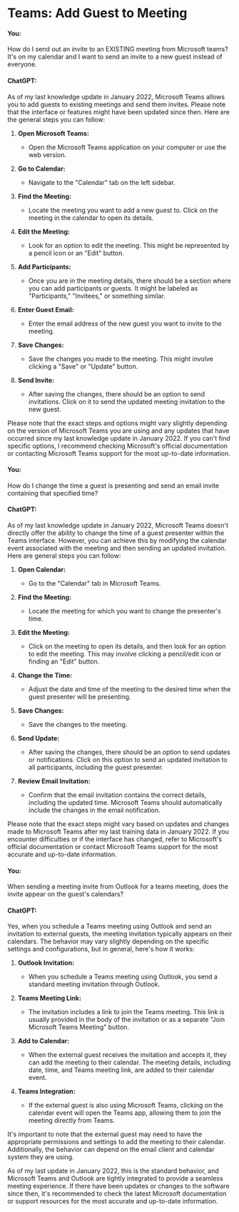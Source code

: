 # Teams: Add Guest to Meeting

#### You:
How do I send out an invite to an EXISTING meeting from Microsoft teams? It's on my calendar and I want to send an invite to a new guest instead of everyone. 

#### ChatGPT:
As of my last knowledge update in January 2022, Microsoft Teams allows you to add guests to existing meetings and send them invites. Please note that the interface or features might have been updated since then. Here are the general steps you can follow:

1. **Open Microsoft Teams:**
   - Open the Microsoft Teams application on your computer or use the web version.

2. **Go to Calendar:**
   - Navigate to the "Calendar" tab on the left sidebar.

3. **Find the Meeting:**
   - Locate the meeting you want to add a new guest to. Click on the meeting in the calendar to open its details.

4. **Edit the Meeting:**
   - Look for an option to edit the meeting. This might be represented by a pencil icon or an "Edit" button.

5. **Add Participants:**
   - Once you are in the meeting details, there should be a section where you can add participants or guests. It might be labeled as "Participants," "Invitees," or something similar.

6. **Enter Guest Email:**
   - Enter the email address of the new guest you want to invite to the meeting.

7. **Save Changes:**
   - Save the changes you made to the meeting. This might involve clicking a "Save" or "Update" button.

8. **Send Invite:**
   - After saving the changes, there should be an option to send invitations. Click on it to send the updated meeting invitation to the new guest.

Please note that the exact steps and options might vary slightly depending on the version of Microsoft Teams you are using and any updates that have occurred since my last knowledge update in January 2022. If you can't find specific options, I recommend checking Microsoft's official documentation or contacting Microsoft Teams support for the most up-to-date information.


#### You:
How do I change the time a guest is presenting and send an email invite containing that specified time? 

#### ChatGPT:
As of my last knowledge update in January 2022, Microsoft Teams doesn't directly offer the ability to change the time of a guest presenter within the Teams interface. However, you can achieve this by modifying the calendar event associated with the meeting and then sending an updated invitation. Here are general steps you can follow:

1. **Open Calendar:**
   - Go to the "Calendar" tab in Microsoft Teams.

2. **Find the Meeting:**
   - Locate the meeting for which you want to change the presenter's time.

3. **Edit the Meeting:**
   - Click on the meeting to open its details, and then look for an option to edit the meeting. This may involve clicking a pencil/edit icon or finding an "Edit" button.

4. **Change the Time:**
   - Adjust the date and time of the meeting to the desired time when the guest presenter will be presenting.

5. **Save Changes:**
   - Save the changes to the meeting.

6. **Send Update:**
   - After saving the changes, there should be an option to send updates or notifications. Click on this option to send an updated invitation to all participants, including the guest presenter.

7. **Review Email Invitation:**
   - Confirm that the email invitation contains the correct details, including the updated time. Microsoft Teams should automatically include the changes in the email notification.

Please note that the exact steps might vary based on updates and changes made to Microsoft Teams after my last training data in January 2022. If you encounter difficulties or if the interface has changed, refer to Microsoft's official documentation or contact Microsoft Teams support for the most accurate and up-to-date information.


#### You:
When sending a meeting invite from Outlook for a teams meeting, does the invite appear on the guest's calendars? 

#### ChatGPT:
Yes, when you schedule a Teams meeting using Outlook and send an invitation to external guests, the meeting invitation typically appears on their calendars. The behavior may vary slightly depending on the specific settings and configurations, but in general, here's how it works:

1. **Outlook Invitation:**
   - When you schedule a Teams meeting using Outlook, you send a standard meeting invitation through Outlook.

2. **Teams Meeting Link:**
   - The invitation includes a link to join the Teams meeting. This link is usually provided in the body of the invitation or as a separate "Join Microsoft Teams Meeting" button.

3. **Add to Calendar:**
   - When the external guest receives the invitation and accepts it, they can add the meeting to their calendar. The meeting details, including date, time, and Teams meeting link, are added to their calendar event.

4. **Teams Integration:**
   - If the external guest is also using Microsoft Teams, clicking on the calendar event will open the Teams app, allowing them to join the meeting directly from Teams.

It's important to note that the external guest may need to have the appropriate permissions and settings to add the meeting to their calendar. Additionally, the behavior can depend on the email client and calendar system they are using.

As of my last update in January 2022, this is the standard behavior, and Microsoft Teams and Outlook are tightly integrated to provide a seamless meeting experience. If there have been updates or changes to the software since then, it's recommended to check the latest Microsoft documentation or support resources for the most accurate and up-to-date information.
